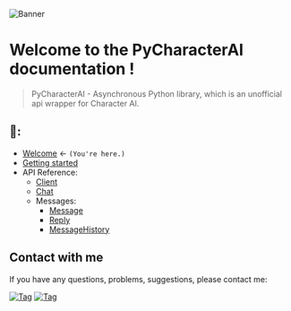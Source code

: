 ![Banner](https://characterai.io/static/social-share.png)

# Welcome to the PyCharacterAI documentation !
>PyCharacterAI - Asynchronous Python library, which is an unofficial api wrapper for Character AI.

## 📖:
- [Welcome](https://github.com/Xtr4F/PyCharacterAI/blob/main/docs/welcome.md) <- `(You're here.)`
- [Getting started](https://github.com/Xtr4F/PyCharacterAI/blob/main/docs/getting_started.md)
- API Reference:
  - [Client](https://github.com/Xtr4F/PyCharacterAI/blob/main/docs/api_reference/client.md)
  - [Chat](https://github.com/Xtr4F/PyCharacterAI/blob/main/docs/api_reference/chat.md)
  - Messages:
    - [Message](https://github.com/Xtr4F/PyCharacterAI/blob/main/docs/api_reference/messages/message.md)
    - [Reply](https://github.com/Xtr4F/PyCharacterAI/blob/main/docs/api_reference/messages/reply.md)
    - [MessageHistory](https://github.com/Xtr4F/PyCharacterAI/blob/main/docs/api_reference/messages/message_history.md)


## Contact with me
If you have any questions, problems, suggestions, please contact me:

[![Tag](https://img.shields.io/badge/discord-server-black?style=flat&logo=Discord)](https://discord.gg/MN7pMbH2)
[![Tag](https://img.shields.io/badge/telegram-dm-black?style=flat&logo=Telegram)](https://t.me/XtraF)